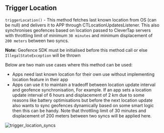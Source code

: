 ## Trigger Location

`triggerLocation()` - This method fetches last known location from OS (can be null) and delivers it to APP through CTLocationUpdatesListener. This also synchronises geofences based on location passed to CleverTap servers with throttling limit of minimum `30 minutes` and minimum displacement of `200 meters` between two syncs.

**Note:** Geofence SDK must be initialised before this method call or else `IllegalStateException` will be thrown

Below are two main use cases where this method can be used:

* Apps need last known location for their own use without implementing location feature in their app
* Apps can use it to maintain a tradeoff between location update interval and geofence synchronisation, For example.
If an app sets a location update interval of 6 hours and displacement of 2 km due to some reasons like battery optimisations but before the next location update also wants to sync geofences dynamically based on some smart logic then this can be handy. Note that throttling limit of 30 minutes and displacement of 200 meters between two syncs will be applied here.

![trigger_location_syncs](https://github.com/CleverTap/clevertap-android-sdk/blob/master/static/trigger_location.png)


